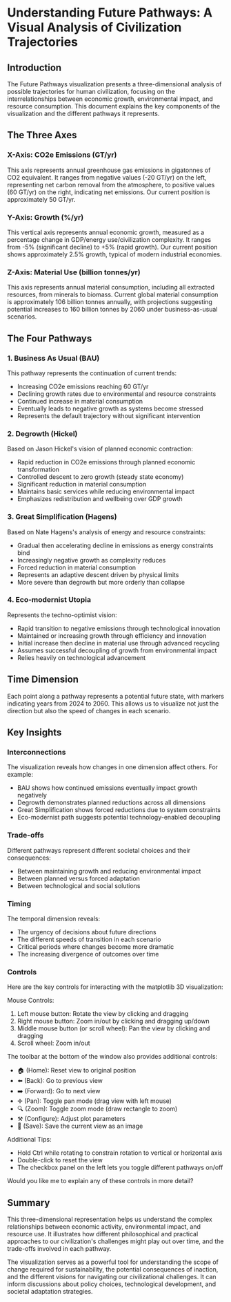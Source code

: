 # Understanding Future Pathways: A Visual Analysis of Civilization Trajectories

## Introduction
The Future Pathways visualization presents a three-dimensional analysis of possible trajectories for human civilization, focusing on the interrelationships between economic growth, environmental impact, and resource consumption. This document explains the key components of the visualization and the different pathways it represents.

## The Three Axes

### X-Axis: CO2e Emissions (GT/yr)
This axis represents annual greenhouse gas emissions in gigatonnes of CO2 equivalent. It ranges from negative values (-20 GT/yr) on the left, representing net carbon removal from the atmosphere, to positive values (60 GT/yr) on the right, indicating net emissions. Our current position is approximately 50 GT/yr.

### Y-Axis: Growth (%/yr)
This vertical axis represents annual economic growth, measured as a percentage change in GDP/energy use/civilization complexity. It ranges from -5% (significant decline) to +5% (rapid growth). Our current position shows approximately 2.5% growth, typical of modern industrial economies.

### Z-Axis: Material Use (billion tonnes/yr)
This axis represents annual material consumption, including all extracted resources, from minerals to biomass. Current global material consumption is approximately 106 billion tonnes annually, with projections suggesting potential increases to 160 billion tonnes by 2060 under business-as-usual scenarios.

## The Four Pathways

### 1. Business As Usual (BAU)
This pathway represents the continuation of current trends:
- Increasing CO2e emissions reaching 60 GT/yr
- Declining growth rates due to environmental and resource constraints
- Continued increase in material consumption
- Eventually leads to negative growth as systems become stressed
- Represents the default trajectory without significant intervention

### 2. Degrowth (Hickel)
Based on Jason Hickel's vision of planned economic contraction:
- Rapid reduction in CO2e emissions through planned economic transformation
- Controlled descent to zero growth (steady state economy)
- Significant reduction in material consumption
- Maintains basic services while reducing environmental impact
- Emphasizes redistribution and wellbeing over GDP growth

### 3. Great Simplification (Hagens)
Based on Nate Hagens's analysis of energy and resource constraints:
- Gradual then accelerating decline in emissions as energy constraints bind
- Increasingly negative growth as complexity reduces
- Forced reduction in material consumption
- Represents an adaptive descent driven by physical limits
- More severe than degrowth but more orderly than collapse

### 4. Eco-modernist Utopia
Represents the techno-optimist vision:
- Rapid transition to negative emissions through technological innovation
- Maintained or increasing growth through efficiency and innovation
- Initial increase then decline in material use through advanced recycling
- Assumes successful decoupling of growth from environmental impact
- Relies heavily on technological advancement

## Time Dimension
Each point along a pathway represents a potential future state, with markers indicating years from 2024 to 2060. This allows us to visualize not just the direction but also the speed of changes in each scenario.

## Key Insights

### Interconnections
The visualization reveals how changes in one dimension affect others. For example:
- BAU shows how continued emissions eventually impact growth negatively
- Degrowth demonstrates planned reductions across all dimensions
- Great Simplification shows forced reductions due to system constraints
- Eco-modernist path suggests potential technology-enabled decoupling

### Trade-offs
Different pathways represent different societal choices and their consequences:
- Between maintaining growth and reducing environmental impact
- Between planned versus forced adaptation
- Between technological and social solutions

### Timing
The temporal dimension reveals:
- The urgency of decisions about future directions
- The different speeds of transition in each scenario
- Critical periods where changes become more dramatic
- The increasing divergence of outcomes over time

### Controls
Here are the key controls for interacting with the matplotlib 3D visualization:

Mouse Controls:
1. Left mouse button: Rotate the view by clicking and dragging
2. Right mouse button: Zoom in/out by clicking and dragging up/down
3. Middle mouse button (or scroll wheel): Pan the view by clicking and dragging
4. Scroll wheel: Zoom in/out

The toolbar at the bottom of the window also provides additional controls:
- 🏠 (Home): Reset view to original position
- ⬅️ (Back): Go to previous view
- ➡️ (Forward): Go to next view
- ✛ (Pan): Toggle pan mode (drag view with left mouse)
- 🔍 (Zoom): Toggle zoom mode (draw rectangle to zoom)
- ⚒️ (Configure): Adjust plot parameters
- 💾 (Save): Save the current view as an image

Additional Tips:
- Hold Ctrl while rotating to constrain rotation to vertical or horizontal axis
- Double-click to reset the view
- The checkbox panel on the left lets you toggle different pathways on/off

Would you like me to explain any of these controls in more detail?
## Summary
This three-dimensional representation helps us understand the complex relationships between economic activity, environmental impact, and resource use. It illustrates how different philosophical and practical approaches to our civilization's challenges might play out over time, and the trade-offs involved in each pathway.

The visualization serves as a powerful tool for understanding the scope of change required for sustainability, the potential consequences of inaction, and the different visions for navigating our civilizational challenges. It can inform discussions about policy choices, technological development, and societal adaptation strategies.
